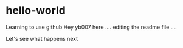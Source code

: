 # hello-world
Learning to use github
Hey yb007 here .... editing the readme file ....

Let's see what happens next
